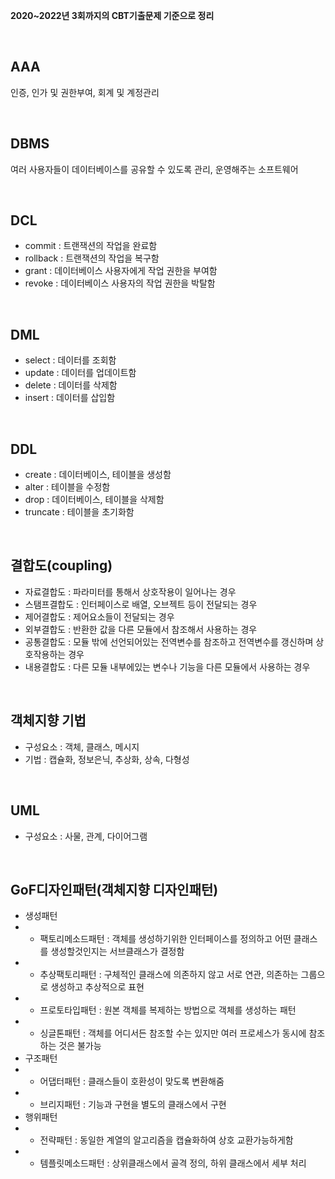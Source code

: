 **2020~2022년 3회까지의 CBT기출문제 기준으로 정리**

<br>

## AAA
인증, 인가 및 권한부여, 회계 및 계정관리

<br>

## DBMS
여러 사용자들이 데이터베이스를 공유할 수 있도록 관리, 운영해주는 소프트웨어

<br>

## DCL
- commit : 트랜잭션의 작업을 완료함
- rollback : 트랜잭션의 작업을 복구함
- grant : 데이터베이스 사용자에게 작업 권한을 부여함
- revoke : 데이터베이스 사용자의 작업 권한을 박탈함

<br>

## DML
- select : 데이터를 조회함
- update : 데이터를 업데이트함
- delete : 데이터를 삭제함
- insert : 데이터를 삽입함

<br>

## DDL
- create : 데이터베이스, 테이블을 생성함
- alter : 테이블을 수정함
- drop : 데이터베이스, 테이블을 삭제함
- truncate : 테이블을 초기화함

<br>

## 결합도(coupling)
- 자료결합도 : 파라미터를 통해서 상호작용이 일어나는 경우
- 스탬프결합도 : 인터페이스로 배열, 오브젝트 등이 전달되는 경우
- 제어결합도 : 제어요소들이 전달되는 경우
- 외부결합도 : 반환한 값을 다른 모듈에서 참조해서 사용하는 경우
- 공통결합도 : 모듈 밖에 선언되어있는 전역변수를 참조하고 전역변수를 갱신하며 상호작용하는 경우
- 내용결합도 : 다른 모듈 내부에있는 변수나 기능을 다른 모듈에서 사용하는 경우

<br>

## 객체지향 기법
- 구성요소 : 객체, 클래스, 메시지
- 기법 : 캡슐화, 정보은닉, 추상화, 상속, 다형성

<br>

## UML
- 구성요소 : 사물, 관계, 다이어그램

<br>

## GoF디자인패턴(객체지향 디자인패턴)
- 생성패턴
- - 팩토리메소드패턴 : 객체를 생성하기위한 인터페이스를 정의하고 어떤 클래스를 생성할것인지는 서브클래스가 결정함
- - 추상팩토리패턴 : 구체적인 클래스에 의존하지 않고 서로 연관, 의존하는 그룹으로 생성하고 추상적으로 표현
- - 프로토타입패턴 : 원본 객체를 복제하는 방법으로 객체를 생성하는 패턴
- - 싱글톤패턴 : 객체를 어디서든 참조할 수는 있지만 여러 프로세스가 동시에 참조하는 것은 불가능
- 구조패턴
- - 어댑터패턴 : 클래스들이 호환성이 맞도록 변환해줌
- - 브리지패턴 : 기능과 구현을 별도의 클래스에서 구현
- 행위패턴
- - 전략패턴 : 동일한 계열의 알고리즘을 캡슐화하여 상호 교환가능하게함
- - 템플릿메소드패턴 : 상위클래스에서 골격 정의, 하위 클래스에서 세부 처리